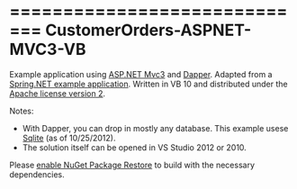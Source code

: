 =============================
CustomerOrders-ASPNET-MVC3-VB
=============================

Example application using [ASP.NET Mvc3][1] and [Dapper][2].  Adapted from a [Spring.NET example application][3].  Written in VB 10 and distributed under the [Apache license version 2][6].

Notes:
* With Dapper, you can drop in mostly any database.  This example usese [Sqlite][5] (as of 10/25/2012). 
* The solution itself can be opened in VS Studio 2012 or 2010.
    
Please [enable NuGet Package Restore][7] to build with the necessary dependencies.

[1]: http://www.asp.net/mvc/mvc3
[2]: http://code.google.com/p/dapper-dot-net
[3]: https://github.com/SpringSource/spring-net/tree/master/examples/Spring/Spring.Data.NHibernate.Northwind 
[4]: http://xunit.codeplex.com 
[5]: http://system.data.sqlite.org/index.html/doc/trunk/www/index.wiki
[6]: https://github.com/WillSams/CustomerOrders-ASPNET-MVC3-VB/blob/master/license.txt
[7]: http://docs.nuget.org/docs/workflows/using-nuget-without-committing-packages
[8]: http://ironpython.net